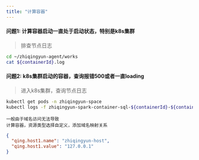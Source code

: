 ```yaml
---
title: "计算容器"
---
```


#### 问题1: 计算容器启动一直处于启动状态，特别是k8s集群

> 排查节点日志

```bash
cd ~/zhiqingyun-agent/works
cat ${containerId}.log
```

#### 问题2: k8s集群启动的容器，查询报错500或者一直loading

> 进入k8s集群，查询节点日志

```bash
kubectl get pods -n zhiqingyun-space
kubectl logs -f zhiqingyun-spark-container-sql-${containerId}-${containerId}-${podId}-driver -n zhiqingyun-space 
```

```log
一般由于域名访问无法导致
计算容器，资源类型选择自定义，添加域名映射关系
```

```json
{
  "qing.host1.name": "zhiqingyun-host",
  "qing.host1.value": "127.0.0.1"
}
```